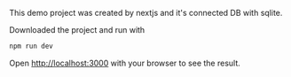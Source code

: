 This demo project was created by nextjs and it's connected DB with sqlite.

Downloaded the project and run with

```bash
npm run dev
```

Open [http://localhost:3000](http://localhost:3000) with your browser to see the result.

